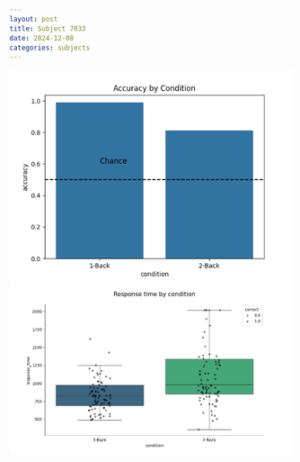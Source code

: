 ```yaml
---
layout: post
title: Subject 7033
date: 2024-12-08
categories: subjects
---
```


![](data/7033/run-23/7033_ATS_acc.png)
![](data/7033/run-23/7033_ATS_rt.png)
